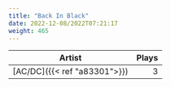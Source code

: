 ```yaml
---
title: "Back In Black"
date: 2022-12-08/2022T07:21:17
weight: 465
---
```




 Artist | Plays 
----- | -----:
[AC/DC]({{< ref "a83301">}}) | 3
